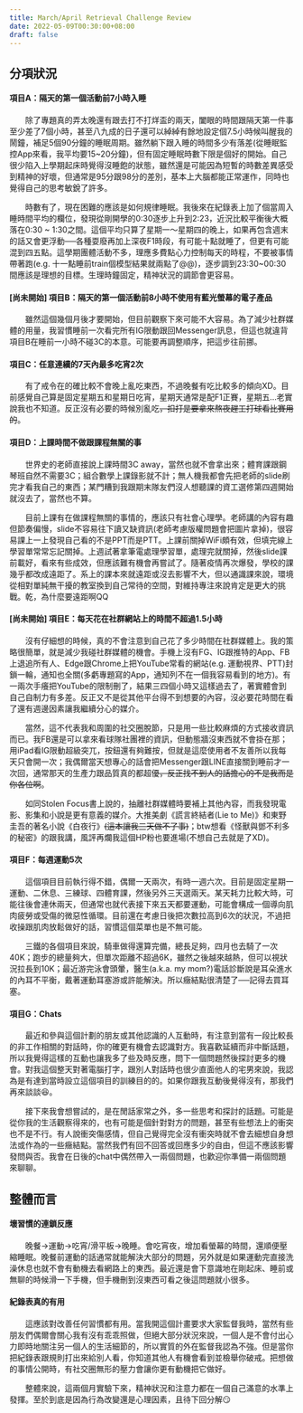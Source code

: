 ```yaml
---
title: March/April Retrieval Challenge Review
date: 2022-05-09T00:30:00+08:00
draft: false
---
```


## 分項狀況

#### 項目A：隔天的第一個活動前7小時入睡

&emsp;&emsp;除了專題真的弄太晚還有跟去打不打烊盃的兩天，闔眼的時間跟隔天第一件事至少差了7個小時，甚至八九成的日子還可以綽綽有餘地設定個7.5小時候叫醒我的鬧鐘，補足5個90分鐘的睡眠周期。雖然躺下跟入睡的時間多少有落差(從睡眠監控App來看，我平均要15~20分鐘)，但有固定睡眠時數下限是個好的開始。自己很少陷入上學期起床時覺得沒睡飽的狀態，雖然還是可能因為短暫的時數差異感受到精神的好壞，但通常是95分跟98分的差別，基本上大腦都能正常運作，同時也覺得自己的思考敏銳了許多。

&emsp;&emsp;時數有了，現在困難的應該是如何規律睡眠。我後來在紀錄表上加了個當周入睡時間平均的欄位，發現從剛開學的0:30逐步上升到2:23，近況比較平衡後大概落在0:30 ~ 1:30之間。這個平均只算了星期一～星期四的晚上，如果再包含週末的話又會更浮動──各種耍廢再加上深夜F1時段，有可能十點就睡了，但更有可能混到四五點。這學期團體活動不多，理應多費點心力控制每天的時程，不要被事情帶著跑(e.g. 十一點睡前train個模型結果就兩點了@@)，逐步調到23:30~00:30間應該是理想的目標。生理時鐘固定，精神狀況的調節會更容易。

#### [尚未開始] 項目B：隔天的第一個活動前8小時不使用有藍光螢幕的電子產品

&emsp;&emsp;雖然這個幾個月後才要開始，但目前觀察下來可能不大容易。為了減少社群媒體的用量，我習慣睡前一次看完所有IG限動跟回Messenger訊息，但這也就違背項目B在睡前一小時不碰3C的本意。可能要再調整順序，把這步往前挪。

#### 項目C：任意連續的7天內最多吃宵2次

&emsp;&emsp;有了戒令在的確比較不會晚上亂吃東西，不過晚餐有吃比較多的傾向XD。目前感覺自己算是固定星期五和星期日吃宵，星期天通常是配F1正賽，星期五...老實說我也不知道。反正沒有必要的時候別亂吃~~，扣打是要拿來熬夜趕工打球看比賽用的~~。

#### 項目D：上課時間不做跟課程無關的事

&emsp;&emsp;世界史的老師直接說上課時間3C away，當然也就不會拿出來；體育課跟鋼琴班自然不需要3C；組合數學上課錄影就不計；無人機我都會先把老師的slide刷完才看我自己的東西；某門糟到我跟期末隊友們沒人想聽課的資工選修第四週開始就沒去了，當然也不算。

&emsp;&emsp;目前上課有在做課程無關的事情的，應該只有社會心理學。老師講的內容有趣但節奏偏慢，slide不容易往下讀又缺資訊(老師考慮版權問題會把圖片拿掉)，很容易課上一上發現自己看的不是PPT而是PTT。上課前關掉WiFi頗有效，但填完線上學習單常常忘記關掉。上週試著拿筆電處理學習單，處理完就關掉，然後slide課前載好，看來有些成效，但應該難有機會再嘗試了。隨著疫情再次爆發，學校的課幾乎都改成遠距了。系上的課本來就遠距或沒去影響不大，但以通識課來說，環境從相對單純無干擾的教室換到自己常待的空間，對維持專注來說肯定是更大的挑戰。乾，為什麼要遠距啊QQ

#### [尚未開始] 項目E：每天花在社群網站上的時間不超過1.5小時

&emsp;&emsp;沒有仔細想的時候，真的不會注意到自己花了多少時間在社群媒體上。我的策略很簡單，就是減少我碰社群媒體的機會。手機上沒有FG、IG跟推特的App、FB上退追所有人、Edge跟Chrome上把YouTube常看的網站(e.g. 運動視界、PTT)封鎖一輪，通知也全關(多虧專題寫的App，通知列不在一個我容易看到的地方)。有一兩次手癢把YouTube的限制刪了，結果三四個小時又這樣過去了，著實體會到自己自制力有多差。反正又不是從其他平台得不到想要的內容，沒必要花時間在看了還有週邊因素讓我繼續分心的媒介。

&emsp;&emsp;當然，這不代表我和周圍的社交圈脫節，只是用一些比較麻煩的方式接收資訊而已。我FB還是可以拿來看球隊社團裡的資訊，但動態牆沒東西就不會掛在那；用iPad看IG限動超級突兀，按鈕還有夠難按，但就是這麼使用者不友善所以我每天只會開一次；我偶爾當天想專心的話會把Messenger跟LINE直接關到睡前才一次回，通常那天的生產力跟品質真的都超優~~，反正找不到人的話擔心的不是我而是你各位啊~~。

&emsp;&emsp;如同Stolen Focus書上說的，抽離社群媒體時要補上其他內容，而我發現電影、影集和小說是更有意義的媒介。大推美劇《謊言終結者(Lie to Me)》和東野圭吾的著名小說《白夜行》~~(這本讓我三天做不了事)~~；btw想看《怪獸與鄧不利多的秘密》的跟我講，風評再爛我這個HP粉也要進場(不想自己去就是了XD)。

#### 項目F：每週運動5次

&emsp;&emsp;這個項目目前執行得不錯，偶爾一天兩次，有時一週六次。目前是固定星期一運動、二休息、三練球、四體育課，然後另外三天選兩天。某天耗力比較大時，可能往後會連休兩天，但通常也就代表接下來五天都要運動，可能會構成一個導向肌肉疲勞或受傷的微惡性循環。目前還在考慮日後把次數拉高到6次的狀況，不過把收操跟肌肉放鬆做好的話，習慣這個菜單也是不無可能。

&emsp;&emsp;三鐵的各個項目來說，騎車做得還算完備，總長足夠，四月也去騎了一次40K；跑步的總量夠大，但單次距離不超過6K，雖然之後越來越熱，但可以視狀況拉長到10K；最近游完泳會頭暈，醫生(a.k.a. my mom?)電話診斷說是耳朵進水的內耳不平衡，戴著運動耳塞游或許能解決。所以癥結點很清楚了──記得去買耳塞。

#### 項目G：Chats

&emsp;&emsp;最近和參與這個計劃的朋友或其他認識的人互動時，有注意到當有一段比較長的非工作相關的對話時，你的確更有機會去認識對方。我喜歡延續而非中斷話題，所以我覺得這樣的互動也讓我多了些及時反應，問下一個問題然後探討更多的機會。對我這個整天對著電腦打字，跟別人對話時也很少直面他人的宅男來說，我認為是有達到當時設立這個項目的訓練目的的。如果你跟我互動後覺得沒有，那我們再來談談:laughing:。

&emsp;&emsp;接下來我會想嘗試的，是在閒話家常之外，多一些思考和探討的話題。可能是從你我的生活觀察得來的，也有可能是個針對對方的問題，甚至有些想法上的衝突也不是不行。有人說衝突傷感情，但自己覺得完全沒有衝突時就不會去細想自身想法或作為的一些癥結點。當然我們有回不回答或回應多少的自由，但這不應該影響發問與否。我會在日後的chat中偶然帶入一兩個問題，也歡迎你準備一兩個問題來聊聊。

## 整體而言

#### 壞習慣的連鎖反應

&emsp;&emsp;晚餐→運動→吃宵/滑平板→晚睡。會吃宵夜，增加看螢幕的時間，還順便壓縮睡眠。晚餐前運動的話通常就能解決大部分的問題，另外就是如果運動完直接洗澡休息也就不會有動機去看網路上的東西。最近還是會下意識地在剛起床、睡前或無聊的時候滑一下手機，但手機刪到沒東西可看之後這問題就小很多。

#### 紀錄表真的有用

&emsp;&emsp;這應該對改善任何習慣都有用。當我開這個計畫要求大家監督我時，當然有些朋友們偶爾會關心我有沒有乖乖照做，但絕大部分狀況來說，一個人是不會付出心力即時地關注另一個人的生活細節的，所以實質的外在監督我認為不強。但是當你把紀錄表跟規則打出來給別人看，你知道其他人有機會看到並檢舉你破戒。把想做的事情公開時，有社交圈無形的壓力會讓你更有動機把它做好。

&emsp;&emsp;整體來說，這兩個月實驗下來，精神狀況和注意力都在一個自己滿意的水準上發揮。至於到底是因為行為改變還是心理因素，且待下回分解:smirk: